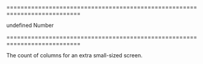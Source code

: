 ===========================================================================
<!--default-->undefined<!--/default-->
<!--type-->Number<!--/type-->
===========================================================================

<!--shortDescription-->
The count of columns for an extra small-sized screen.
<!--/shortDescription-->

<!--fullDescription-->

<!--/fullDescription-->